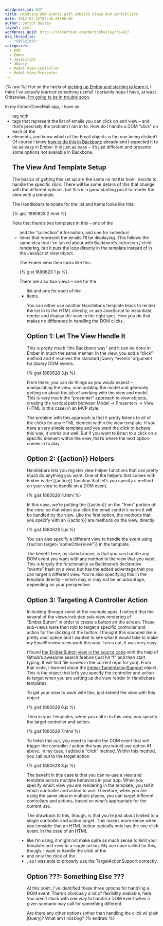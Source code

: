 ```yaml
---
wordpress_id: 837
title: Handling DOM Events With EmberJS Views And Controllers
date: 2012-02-22T07:45:21+00:00
author: Derick Bailey
layout: post
wordpress_guid: http://lostechies.com/derickbailey/?p=837
dsq_thread_id:
  - "585321956"
categories:
  - DOM
  - Ember
  - JavaScript
  - JQuery
  - Model-View-Controller
  - Model-View-Presenter
---
```

{% raw %}
Hot on the heels of [picking up Ember and starting to learn it](https://lostechies.com/derickbailey/2012/02/21/emberjs-initial-impressions-compared-to-backbone/), I think I&#8217;ve actually learned something useful! I certainly hope I have, at least. Otherwise, [I&#8217;m going to be in trouble soon](http://wekeroad.com/2012/02/21/alt-tekpub-a-transparent-learning-process/).

In my EmberCloneMail app, I have an <ul> tag with <li> tags that represent the list of emails you can click on and view &#8211; and that&#8217;s precisely the problem I ran in to. How do I handle a DOM &#8220;click&#8221; on each of the <li> elements, and know which of the Email objects is the one being clicked? Of course I know [how to do this in Backbone](https://lostechies.com/derickbailey/2011/10/11/backbone-js-getting-the-model-for-a-clicked-element/) already and I expected it to be as easy in Ember. It is just as easy &#8211; it&#8217;s just different and presents some options not available in Backbone.

## The View And Template Setup

The basics of getting this set up are the same no matter how I decide to handle the specific click. There will be some details of this that change with the different options, but this is a good starting point to render the view with a template.

The Handlebars template for the list and items looks like this:

{% gist 1880628 2.html %}

Note that there&#8217;s two templates in this &#8211; one of the <ul> and the &#8220;collection&#8221; information, and one for individual <li> items that represent the emails I&#8217;ll be displaying. This follows the same idea that I&#8217;ve talked about with Backbone&#8217;s collection / child rendering, but it puts the loop directly in the template instead of in the JavaScript view object.

The Ember view then looks like this:

{% gist 1880628 1.js %}

There are also two views &#8211; one for the <ul> list and one for each of the <li> items.

You can either use another Handlebars template block to render the list in to the HTML directly, or use JavaScript to instantiate, render and display the view in the right spot. How you do that makes no difference in handling the DOM clicks.

## Option 1: Let The View Handle It

This is pretty much &#8220;the Backbone way&#8221; and it can be done in Ember in much the same manner. In the view, you add a &#8220;click&#8221; method and it receives the standard jQuery &#8220;events&#8221; argument for jQuery DOM events.

{% gist 1880628 3.js %}

From there, you can do things as you would expect &#8211; manipulating the view, manipulating the model and generally getting on about the job of working with the view and model. This is very much the &#8220;presenter&#8221; approach to view objects, creating the vertical path between Model -> Presenters -> View (HTML in this case) in an MVP style.

The problem with this approach is that it pretty listens to all of the clicks for any HTML element within the view template. If you have a very simple template and you want the click to behave this way, it works out well. But if you want to listen to a click on a specific element within the view, that&#8217;s where the next option comes in to play.

## Option 2: {{action}} Helpers

Handlebars lets you register view helper functions that can pretty much do anything you want. One of the helpers that comes with Ember is the {{action}} function that let&#8217;s you specify a method on your view to handle on a DOM event.

{% gist 1880628 4.html %}

In this case, we&#8217;re putting the {{action}} on the &#8220;from&#8221; portion of the view, so that when you click the email sender&#8217;s name it will be handled by the view. Like the first option, the methods that you specify with an {{action}} are methods on the view, directly:

{% gist 1880628 5.js %}

You can also specify a different view to handle the event using {{action target=&#8221;someOtherView&#8221;}} in the template.

The benefit here, as stated above, is that you can handle any DOM event you want with any method in the view that you want. This is largely the functionality as Backbone&#8217;s declarative &#8220;events&#8221; hash on a view, but has the added advantage that you can target a different view. You&#8217;re also specifying this in the template directly &#8211; which may or may not be an advantage, depending on your perspective.

## Option 3: Targeting A Controller Action

In looking through some of the example apps, I noticed that the several of the views included sub-view rendering of &#8220;Ember.Button&#8221; in order to create a button on the screen. These sub-views were then told to target a specific controller and action for the clicking of the button. I thought this sounded like a pretty cool option and I wanted to see what it would take to make my EmailPreview view work this way. Turns out, it was very easy.

I found [the Ember.Button view in the source code](https://github.com/emberjs/ember.js/blob/master/packages/ember-handlebars/lib/controls/button.js) with the help of Github&#8217;s awesome search feature (just hit &#8220;t&#8221; and then start typing. It will find file names in the current repo for you). From that code, I learned about the [Ember.TargetActionSupport](https://github.com/emberjs/ember.js/blob/master/packages/ember-runtime/lib/mixins/target_action_support.js) object. This is the object that let&#8217;s you specify the controller and action to target when you are setting up the view render in Handlebars templates.

To get your view to work with this, just extend the view with this object:

{% gist 1880628 6.js %}

Then in your templates, when you call in to this view, you specify the target controller and action:

{% gist 1880628 7.html %}

To finish this out, you need to handle the DOM event that will trigger the controller / action the way you would use option #1 above. In my case, I added a &#8220;click&#8221; method. Within this method, you call out to the target action:

{% gist 1880628 8.js %}

The benefit in this case is that you can re-use a view and template across multiple behaviors in your app. When you specify which view you are rendering in the template, you tell it which controller and action to use. Therefore, when you are using the same view in multiple places, you can target different controllers and actions, based on what&#8217;s appropriate for the current use.

The drawback to this, though, is that you&#8217;re just about limited to a single controller and action target. This makes more sense when you consider that an HTML button typically only has the one click event. In the case of an HTML <li> like I&#8217;m using, it might not make quite as much sense to limit  your template and view to a single action. My use case called for this, though. I want to handle the click of the <li> and only the click of the <li>, so I was able to properly use the TargetActionSupport correctly.

## Option ???: Something Else ???

At this point, I&#8217;ve identified these three options for handling a DOM event. There&#8217;s obviously a lot of flexibility available, here. You aren&#8217;t stuck with one way to handle a DOM event when a given scenario may call for something different.

Are there any other options (other than handling the click w/ plain jQuery)? What am I missing?
{% endraw %}
